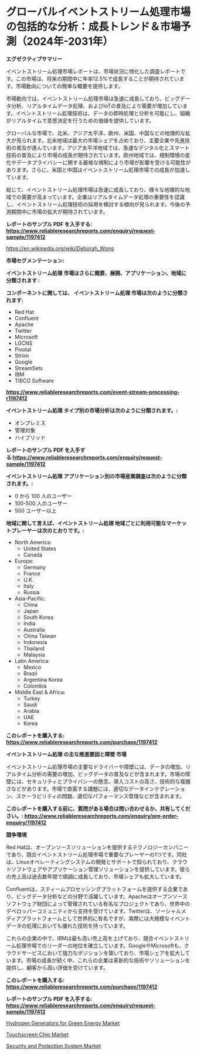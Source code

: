 <p><h1>グローバルイベントストリーム処理市場の包括的な分析：成長トレンド＆市場予測（2024年-2031年）</h1></p><p><strong>エグゼクティブサマリー</strong></p>
<p><p>イベントストリーム処理市場レポートは、市場状況に特化した調査レポートです。この市場は、将来の期間中に年率12.5%で成長することが期待されています。市場動向についての簡単な概要を提供します。</p><p>市場動向では、イベントストリーム処理市場は急速に成長しており、ビッグデータ分析、リアルタイムデータ処理、およびIoTの普及により需要が増加しています。イベントストリーム処理技術は、データの即時処理と分析を可能にし、組織がリアルタイムで意思決定を行うための価値を提供しています。</p><p>グローバルな市場で、北米、アジア太平洋、欧州、米国、中国などの地理的な拡大が見られます。北米地域は最大の市場シェアを占めており、主要企業や先進技術の普及が進んでいます。アジア太平洋地域では、急速なデジタル化とスマート技術の普及により市場の成長が期待されています。欧州地域では、規制環境の変化やデータプライバシーに関する厳格な規制により市場が影響を受ける可能性があります。さらに、米国と中国はイベントストリーム処理市場での成長が加速しています。</p><p>総じて、イベントストリーム処理市場は急速に成長しており、様々な地理的な地域での需要が高まっています。企業はリアルタイムデータ処理の重要性を認識し、イベントストリーム処理技術の採用を検討する傾向が見られます。今後の予測期間中に市場の拡大が期待されています。</p></p>
<p><strong>レポートのサンプル PDF を入手する: <a href="https://www.reliableresearchreports.com/enquiry/request-sample/1197412">https://www.reliableresearchreports.com/enquiry/request-sample/1197412</a></strong></p>
<p><a href="https://en.wikipedia.org/wiki/Deborah_Wong">https://en.wikipedia.org/wiki/Deborah_Wong</a></p>
<p><strong>市場セグメンテーション:</strong></p>
<p><strong> イベントストリーム処理 市場はさらに概要、展開、アプリケーション、地域に分類されます :</strong></p>
<p><strong>コンポーネントに関しては、 イベントストリーム処理 市場は次のように分類されます:</strong></p>
<p><ul><li>Red Hat</li><li>Confluent</li><li>Apache</li><li>Twitter</li><li>Microsoft</li><li>LGCNS</li><li>Pivotal</li><li>Striim</li><li>Google</li><li>StreamSets</li><li>IBM</li><li>TIBCO Software</li></ul></p>
<p><strong><a href="https://www.reliableresearchreports.com/event-stream-processing-r1197412">https://www.reliableresearchreports.com/event-stream-processing-r1197412</a></strong></p>
<p><strong> イベントストリーム処理 タイプ別の市場分析は次のように分類されます。:</strong></p>
<p><ul><li>オンプレミス</li><li>管理対象</li><li>ハイブリッド</li></ul></p>
<p><strong>レポートのサンプル PDF を入手する:<a href="https://www.reliableresearchreports.com/enquiry/request-sample/1197412">https://www.reliableresearchreports.com/enquiry/request-sample/1197412</a></strong></p>
<p><strong> イベントストリーム処理 アプリケーション別の市場産業調査は次のように分類されます。:</strong></p>
<p><ul><li>0 から 100 人のユーザー</li><li>100-500 人のユーザー</li><li>500 ユーザー以上</li></ul></p>
<p><strong>地域に関して言えば、イベントストリーム処理 地域ごとに利用可能なマーケットプレーヤーは次のとおりです。:</strong></p>
<p><ul>
    <li>
        North America:
        <ul>
            <li>United States</li>
            <li>Canada</li>
        </ul>
    </li>
    <li>
        Europe:
        <ul>
            <li>Germany</li>
            <li>France</li>
            <li>U.K.</li>
            <li>Italy</li>
            <li>Russia</li>
        </ul>
    </li>
    <li>
        Asia-Pacific:
        <ul>
            <li>China</li>
            <li>Japan</li>
            <li>South Korea</li>
            <li>India</li>
            <li>Australia</li>
            <li>China Taiwan</li>
            <li>Indonesia</li>
            <li>Thailand</li>
            <li>Malaysia</li>
        </ul>
    </li>
    <li>
        Latin America:
        <ul>
            <li>Mexico</li>
            <li>Brazil</li>
            <li>Argentina Korea</li>
            <li>Colombia</li>
        </ul>
    </li>
    <li>
        Middle East & Africa:
        <ul>
            <li>Turkey</li>
            <li>Saudi</li>
            <li>Arabia</li>
            <li>UAE</li>
            <li>Korea</li>
        </ul>
    </li>
    </ul></p>
<p><strong>このレポートを購入する: <a href="https://www.reliableresearchreports.com/purchase/1197412">https://www.reliableresearchreports.com/purchase/1197412</a></strong></p>
<p><strong>イベントストリーム処理 の主な推進要因と障壁 市場</strong></p>
<p><p>イベントストリーム処理市場の主要なドライバーや障壁には、データの増加、リアルタイム分析の需要の増加、ビッグデータの普及などが含まれます。市場の障壁には、セキュリティとプライバシーの懸念、導入コストの高さ、技術的な複雑さなどがあります。市場で直面する課題には、適切なデータインテグレーション、スケーラビリティの問題、適切なパフォーマンス管理などが含まれます。</p></p>
<p><strong>このレポートを購入する前に、質問がある場合は問い合わせるか、共有してください。: <a href="https://www.reliableresearchreports.com/enquiry/pre-order-enquiry/1197412">https://www.reliableresearchreports.com/enquiry/pre-order-enquiry/1197412</a></strong></p>
<p><strong>競争環境</strong></p>
<p><p>Red Hatは、オープンソースソリューションを提供するテクノロジーカンパニーであり、競合イベントストリーム処理市場で重要なプレーヤーの1つです。同社は、Linuxオペレーティングシステムの開発とサポートで知られており、クラウドソフトウェアやアプリケーション管理ソリューションを提供しています。彼らの売上高は過去数年間で順調に成長しており、市場シェアも拡大しています。</p><p>Confluentは、スティームプロセッシングプラットフォームを提供する企業であり、ビッグデータ分析などの分野で活躍しています。Apacheはオープンソースソフトウェア財団によって管理されている有名なプロジェクトであり、世界中のデベロッパーコミュニティから支持を受けています。Twitterは、ソーシャルメディアプラットフォームとして世界的に有名ですが、実際には大規模なイベントデータの処理においても優れた技術を持っています。</p><p>これらの企業の中で、IBMは最も高い売上高を上げており、競合イベントストリーム処理市場でのリーダーの地位を確立しています。GoogleやMicrosoftも、クラウドサービスにおいて強力なポジションを築いており、市場シェアを拡大しています。市場の成長が続く中、これらの企業は革新的な技術やソリューションを提供し、顧客から高い評価を受けています。</p></p>
<p><strong>このレポートを購入する: <a href="https://www.reliableresearchreports.com/purchase/1197412">https://www.reliableresearchreports.com/purchase/1197412</a></strong></p>
<p><strong>レポートのサンプル PDF を入手する: <a href="https://www.reliableresearchreports.com/enquiry/request-sample/1197412">https://www.reliableresearchreports.com/enquiry/request-sample/1197412</a></strong><strong></strong></p>
<p><p><a href="https://issuu.com/reportprime-2/docs/hydrogen-generators-for-green-energy-market-size-2">Hydrogen Generators for Green Energy Market</a></p><p><a href="https://github.com/globismark/Market-Research-Report-List-4/blob/main/touchscreen-chip-market.md">Touchscreen Chip Market</a></p><p><a href="https://github.com/susanjprice2023/Market-Research-Report-List-2/blob/main/security-and-protection-system-market.md">Security and Protection System Market</a></p></p>
